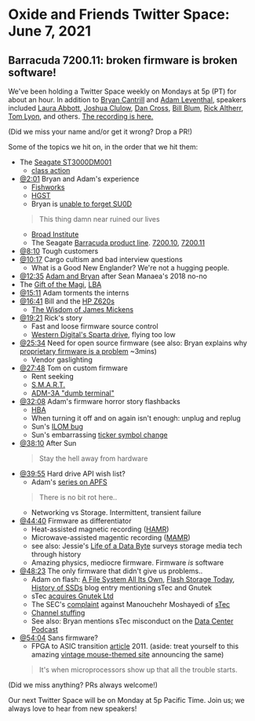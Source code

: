 # Oxide and Friends Twitter Space: June 7, 2021

## Barracuda 7200.11: broken firmware is broken software!

We've been holding a Twitter Space weekly on Mondays at 5p (PT) for about an hour.
In addition to [Bryan Cantrill](https://twitter.com/bcantrill) and
[Adam Leventhal](https://twitter.com/ahl), speakers included
[Laura Abbott](https://twitter.com/openlabbott),
[Joshua Clulow](https://twitter.com/jmclulow),
[Dan Cross](https://twitter.com/DanCrossNYC),
[Bill Blum](https://twitter.com/billblum),
[Rick Altherr](https://twitter.com/kc8apf),
[Tom Lyon](https://twitter.com/aka_pugs),
and others.
[The recording is here.](https://youtu.be/qisoAIx8EE8)

(Did we miss your name and/or get it wrong? Drop a PR!)

Some of the topics we hit on, in the order that we hit them:

- The [Seagate ST3000DM001](https://en.wikipedia.org/wiki/ST3000DM001)
  - [class action]
- [@2:01](https://youtu.be/qisoAIx8EE8?t=121) Bryan and Adam's experience
  - [Fishworks]
  - [HGST](https://en.wikipedia.org/wiki/HGST)
  - Bryan is [unable to forget SU0D][su0d]
  > This thing damn near ruined our lives
  - [Broad Institute](https://en.wikipedia.org/wiki/Broad_Institute)
  - The Seagate [Barracuda product line](https://en.wikipedia.org/wiki/Seagate_Barracuda).
    [7200.10](https://en.wikipedia.org/wiki/Seagate_Barracuda#Barracuda_7200.10_(2006)),
    [7200.11](https://en.wikipedia.org/wiki/Seagate_Barracuda#Barracuda_7200.11_(2007))
- [@8:10](https://youtu.be/qisoAIx8EE8?t=490) Tough customers
- [@10:17](https://youtu.be/qisoAIx8EE8?t=617) Cargo cultism and bad interview questions
  - What is a Good New Englander? We're not a hugging people.
- [@12:35](https://youtu.be/qisoAIx8EE8?t=755)
  [Adam and Bryan][manaea] after Sean Manaea's 2018 no-no
- The [Gift of the Magi](https://en.wikipedia.org/wiki/The_Gift_of_the_Magi),
  [LBA](https://en.wikipedia.org/wiki/Logical_block_addressing)
- [@15:11](https://youtu.be/qisoAIx8EE8?t=911) Adam torments the interns
- [@16:41](https://youtu.be/qisoAIx8EE8?t=1001) Bill and the
  [HP Z620s](https://www.hp.com/ca-en/campaigns/workstations/z620.html)
  - [The Wisdom of James Mickens][wisdom]
- [@19:21](https://youtu.be/qisoAIx8EE8?t=1161)
  Rick's story
  - Fast and loose firmware source control
  - [Western Digital's Sparta drive][sparta], flying too low
- [@25:34](https://youtu.be/qisoAIx8EE8?t=1534) Need for open source firmware
  (see also: Bryan explains why
  [proprietary firmware is a problem][proprietary firmware] ~3mins)
  - Vendor gaslighting
- [@27:48](https://youtu.be/qisoAIx8EE8?t=1668) Tom on custom firmware
  - Rent seeking
  - [S.M.A.R.T.](https://en.wikipedia.org/wiki/S.M.A.R.T.)
  - [ADM-3A "dumb terminal"](https://en.wikipedia.org/wiki/ADM-3A)
- [@32:08](https://youtu.be/qisoAIx8EE8?t=1928) Adam's firmware horror story flashbacks
  - [HBA](https://en.wikipedia.org/wiki/Host_adapter)
  - When turning it off and on again isn't enough: unplug and replug
  - Sun's [ILOM bug]
  - Sun's embarrassing [ticker symbol change][ticker]
- [@38:10](https://youtu.be/qisoAIx8EE8?t=2290) After Sun
  > Stay the hell away from hardware
- [@39:55](https://youtu.be/qisoAIx8EE8?t=2395) Hard drive API wish list?
  - Adam's [series on APFS](http://dtrace.org/blogs/ahl/2016/06/19/apfs-part1/)
  > There is no bit rot here..
  - Networking vs Storage. Intermittent, transient failure
- [@44:40](https://youtu.be/qisoAIx8EE8?t=2680) Firmware as differentiator
  - Heat-assisted magnetic recording ([HAMR])
  - Microwave-assisted magentic recording ([MAMR])
  - see also: Jessie's [Life of a Data Byte] surveys storage media tech through history
  - Amazing physics, mediocre firmware. Firmware _is_ software
- [@48:23](https://youtu.be/qisoAIx8EE8?t=2903)
  The only firmware that didn't give us problems..
  - Adam on flash: [A File System All Its Own](https://queue.acm.org/detail.cfm?id=2463636),
    [Flash Storage Today](https://queue.acm.org/detail.cfm?id=1413262),
    [History of SSDs](http://dtrace.org/blogs/ahl/2010/08/17/fishworks_ssds/)
    blog entry mentioning sTec and Gnutek
  - sTec [acquires Gnutek Ltd][gnutek]
  - The SEC's [complaint][sec stec] against
    Manouchehr Moshayedi of [sTec](https://en.wikipedia.org/wiki/STec,_Inc.)
  - [Channel stuffing](https://en.wikipedia.org/wiki/Channel_stuffing)
  - See also: Bryan mentions sTec misconduct
    on the [Data Center Podcast][interview stec]
- [@54:04](https://youtu.be/qisoAIx8EE8?t=3244) Sans firmware?
  - FPGA to ASIC transition [article][cw-fpga] 2011.
    (aside: treat yourself to this
    amazing [vintage mouse-themed site](http://www.storagesearch.com/news2011-may2.html)
    announcing the same)
  > It's when microprocessors show up that all the trouble starts.

(Did we miss anything? PRs always welcome!)

Our next Twitter Space will be on Monday at 5p Pacific Time.
Join us; we always love to hear from new speakers!

[class action]: https://en.wikipedia.org/wiki/ST3000DM001#Class_action
[su0d]: https://twitter.com/bcantrill/status/1242136263563472896
[fishworks]: http://dtrace.org/blogs/bmc/2008/11/10/fishworks-now-it-can-be-told/
[manaea]: https://twitter.com/bcantrill/status/987947359794446337
[wisdom]: https://mickens.seas.harvard.edu/wisdom-james-mickens
[sparta]: https://www.datacent.com/datarecovery/hdd/western_digital/WDC+ROM+MODEL-SPARTA----
[ticker]: https://www.eweek.com/networking/sun-microsystems-to-change-ticker-symbol-to-java/
[ilom bug]: https://churchill.ddns.me.uk/post/fixing-ilom-command-errors/
[hamr]: https://en.wikipedia.org/wiki/Heat-assisted_magnetic_recording
[mamr]: https://iopscience.iop.org/article/10.1088/0022-3727/48/35/353001
[sec stec]: https://www.sec.gov/litigation/complaints/2012/comp22419.pdf
[life of a data byte]: https://queue.acm.org/detail.cfm?id=3419941
[proprietary firmware]: https://soundcloud.com/user-760920229/why-your-servers-suck-and-how-oxide-computer-plans-to-make-this-better#t=26:54
[interview stec]: https://soundcloud.com/user-760920229/why-your-servers-suck-and-how-oxide-computer-plans-to-make-this-better#t=29:03
[gnutek]: https://www.globenewswire.com/en/news-release/2006/10/16/349552/3590/en/SimpleTech-Acquires-Gnutek-Ltd-a-Technology-Innovator-in-Solid-State-Flash-Drives.html
[cw-fpga]: https://www.computerworld.com/article/2507761/stec-readies-longer-lasting-ssds.html

